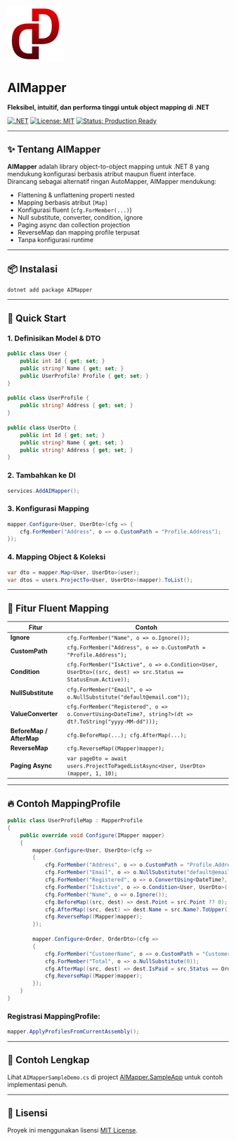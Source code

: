 ![AIMapper Logo](https://raw.githubusercontent.com/ganiputras/AIMapper/master/logo.png)

# AIMapper

**Fleksibel, intuitif, dan performa tinggi untuk object mapping di .NET**

[![.NET](https://img.shields.io/badge/.NET-8%2B-blueviolet?style=flat-square)](https://dotnet.microsoft.com/)
[![License: MIT](https://img.shields.io/badge/license-MIT-green.svg?style=flat-square)](https://github.com/ganiputras/AIMapper/blob/main/LICENSE)
[![Status: Production Ready](https://img.shields.io/badge/status-production--ready-brightgreen?style=flat-square)](https://www.nuget.org/packages/AIMapper)

---

## ✨ Tentang AIMapper

**AIMapper** adalah library object-to-object mapping untuk .NET 8 yang mendukung konfigurasi berbasis atribut maupun fluent interface.  
Dirancang sebagai alternatif ringan AutoMapper, AIMapper mendukung:

- Flattening & unflattening properti nested
- Mapping berbasis atribut `[Map]`
- Konfigurasi fluent (`cfg.ForMember(...)`)
- Null substitute, converter, condition, ignore
- Paging async dan collection projection
- ReverseMap dan mapping profile terpusat
- Tanpa konfigurasi runtime

---

## 📦 Instalasi

```bash
dotnet add package AIMapper
```

---

## 🚀 Quick Start

### 1. Definisikan Model & DTO
```csharp
public class User {
    public int Id { get; set; }
    public string? Name { get; set; }
    public UserProfile? Profile { get; set; }
}

public class UserProfile {
    public string? Address { get; set; }
}

public class UserDto {
    public int Id { get; set; }
    public string? Name { get; set; }
    public string? Address { get; set; }
}
```

### 2. Tambahkan ke DI
```csharp
services.AddAIMapper();
```

### 3. Konfigurasi Mapping
```csharp
mapper.Configure<User, UserDto>(cfg => {
    cfg.ForMember("Address", o => o.CustomPath = "Profile.Address");
});
```

### 4. Mapping Object & Koleksi
```csharp
var dto = mapper.Map<User, UserDto>(user);
var dtos = users.ProjectTo<User, UserDto>(mapper).ToList();
```

---

## 🎯 Fitur Fluent Mapping

| Fitur             | Contoh |
|------------------|--------|
| **Ignore**       | `cfg.ForMember("Name", o => o.Ignore());` |
| **CustomPath**   | `cfg.ForMember("Address", o => o.CustomPath = "Profile.Address");` |
| **Condition**    | `cfg.ForMember("IsActive", o => o.Condition<User, UserDto>((src, dest) => src.Status == StatusEnum.Active));` |
| **NullSubstitute** | `cfg.ForMember("Email", o => o.NullSubstitute("default@email.com"));` |
| **ValueConverter** | `cfg.ForMember("Registered", o => o.ConvertUsing<DateTime?, string?>(dt => dt?.ToString("yyyy-MM-dd")));` |
| **BeforeMap / AfterMap** | `cfg.BeforeMap(...); cfg.AfterMap(...);` |
| **ReverseMap**   | `cfg.ReverseMap((Mapper)mapper);` |
| **Paging Async** | `var pageDto = await users.ProjectToPagedListAsync<User, UserDto>(mapper, 1, 10);` |

---

## 🔥 Contoh MappingProfile

```csharp
public class UserProfileMap : MapperProfile
{
    public override void Configure(IMapper mapper)
    {
        mapper.Configure<User, UserDto>(cfg =>
        {
            cfg.ForMember("Address", o => o.CustomPath = "Profile.Address");
            cfg.ForMember("Email", o => o.NullSubstitute("default@email.com"));
            cfg.ForMember("Registered", o => o.ConvertUsing<DateTime?, string?>(dt => dt?.ToString("yyyy-MM-dd")));
            cfg.ForMember("IsActive", o => o.Condition<User, UserDto>((src, dest) => src.Status == StatusEnum.Active));
            cfg.ForMember("Name", o => o.Ignore());
            cfg.BeforeMap((src, dest) => dest.Point = src.Point ?? 0);
            cfg.AfterMap((src, dest) => dest.Name = src.Name?.ToUpper());
            cfg.ReverseMap((Mapper)mapper);
        });

        mapper.Configure<Order, OrderDto>(cfg =>
        {
            cfg.ForMember("CustomerName", o => o.CustomPath = "Customer.Name");
            cfg.ForMember("Total", o => o.NullSubstitute(0));
            cfg.AfterMap((src, dest) => dest.IsPaid = src.Status == OrderStatus.Paid);
            cfg.ReverseMap((Mapper)mapper);
        });
    }
}
```

### Registrasi MappingProfile:
```csharp
mapper.ApplyProfilesFromCurrentAssembly();
```

---

## 📁 Contoh Lengkap

Lihat `AIMapperSampleDemo.cs` di project [AIMapper.SampleApp](https://github.com/ganiputras/AIMapper/tree/master/AIMapper.SampleApp) untuk contoh implementasi penuh.

---

## 📄 Lisensi

Proyek ini menggunakan lisensi [MIT License](https://github.com/ganiputras/AIMapper/blob/main/LICENSE).
